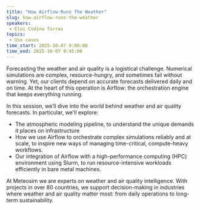 ```yaml
---
title: "How Airflow Runs The Weather"
slug: how-airflow-runs-the-weather
speakers:
 - Eloi Codina Torras
topics:
 - Use cases
time_start: 2025-10-07 9:00:00
time_end: 2025-10-07 9:45:00
---
```


Forecasting the weather and air quality is a logistical challenge. Numerical simulations are complex, resource-hungry, and sometimes fail without warning. Yet, our clients depend on accurate forecasts delivered daily and on time. At the heart of this operation is Airflow: the orchestration engine that keeps everything running.

In this session, we’ll dive into the world behind weather and air quality forecasts. In particular, we'll explore:

- The atmospheric modeling pipeline, to understand the unique demands it places on infrastructure
- How we use Airflow to orchestrate complex simulations reliably and at scale, to inspire new ways of managing time-critical, compute-heavy workflows.
- Our integration of Airflow with a high-performance computing (HPC) environment using Slurm, to run resource-intensive workloads efficiently in bare metal machines.

At Meteosim we are experts on weather and air quality intelligence. With projects in over 80 countries, we support decision-making in industries where weather and air quality matter most: from daily operations to long-term sustainability.